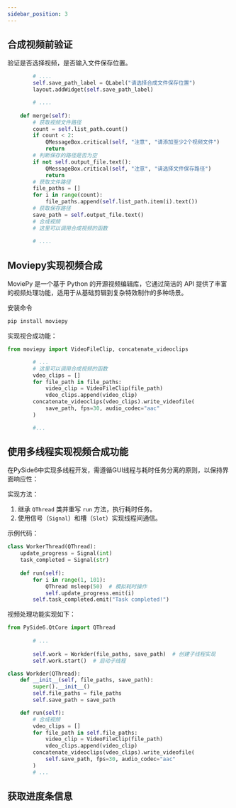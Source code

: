 ```yaml
---
sidebar_position: 3
---
```




## 合成视频前验证

验证是否选择视频，是否输入文件保存位置。

```python
        # ....
    	self.save_path_label = QLabel("请选择合成文件保存位置")
        layout.addWidget(self.save_path_label)

		# ....
        
    def merge(self):
        # 获取视频文件路径
        count = self.list_path.count()
        if count < 2:
            QMessageBox.critical(self, "注意", "请添加至少2个视频文件")
            return
        # 判断保存的路径是否为空
        if not self.output_file.text():
            QMessageBox.critical(self, "注意", "请选择文件保存路径")
            return
        # 获取文件路径
        file_paths = []
        for i in range(count):
            file_paths.append(self.list_path.item(i).text())
        # 获取保存路径
        save_path = self.output_file.text()
        # 合成视频
        # 这里可以调用合成视频的函数
        
        # ....
```

## Moviepy实现视频合成

MoviePy 是一个基于 Python 的开源视频编辑库，它通过简洁的 API 提供了丰富的视频处理功能，适用于从基础剪辑到复杂特效制作的多种场景。

安装命令

```bash
pip install moviepy
```

实现视合成功能：

```python
from moviepy import VideoFileClip, concatenate_videoclips

        # ...
        # 这里可以调用合成视频的函数
        vdeo_clips = []
        for file_path in file_paths:
            video_clip = VideoFileClip(file_path)
            vdeo_clips.append(video_clip)
        concatenate_videoclips(vdeo_clips).write_videofile(
            save_path, fps=30, audio_codec="aac"
        )

        #...
```

## 使用多线程实现视频合成功能

在PySide6中实现多线程开发，需遵循GUI线程与耗时任务分离的原则，以保持界面响应性：

实现方法：

1. 继承 `QThread` 类并重写 `run` 方法，执行耗时任务。
2. 使用信号（`Signal`）和槽（`Slot`）实现线程间通信。

示例代码：

```python
class WorkerThread(QThread):
    update_progress = Signal(int)
    task_completed = Signal(str)
    
    def run(self):
        for i in range(1, 101):
            QThread msleep(50)  # 模拟耗时操作
            self.update_progress.emit(i)
        self.task_completed.emit("Task completed!")
```

视频处理功能实现如下：

```python
from PySide6.QtCore import QThread
		
        # ...
    
        self.work = Workder(file_paths, save_path)  # 创建子线程实现
        self.work.start()  # 启动子线程

class Workder(QThread):
    def __init__(self, file_paths, save_path):
        super().__init__()
        self.file_paths = file_paths
        self.save_path = save_path

    def run(self):
        # 合成视频
        vdeo_clips = []
        for file_path in self.file_paths:
            video_clip = VideoFileClip(file_path)
            vdeo_clips.append(video_clip)
        concatenate_videoclips(vdeo_clips).write_videofile(
            self.save_path, fps=30, audio_codec="aac"
        )
 		# ...

```

## 获取进度条信息

